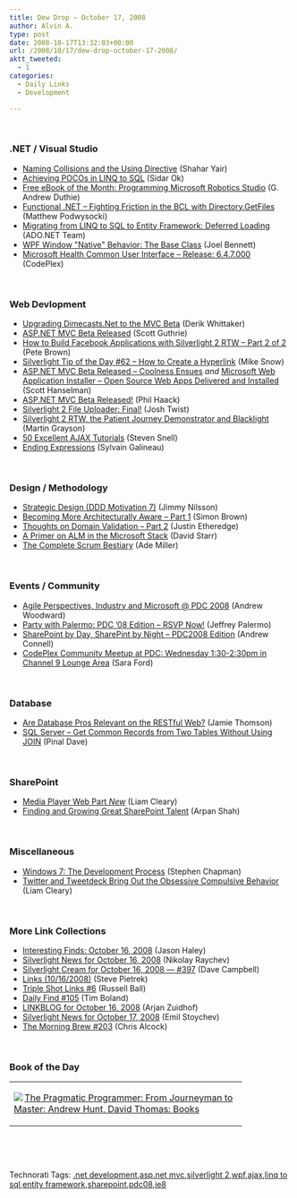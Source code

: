 ```yaml
---
title: Dew Drop – October 17, 2008
author: Alvin A.
type: post
date: 2008-10-17T13:32:03+00:00
url: /2008/10/17/dew-drop-october-17-2008/
aktt_tweeted:
  - 1
categories:
  - Daily Links
  - Development

---
```

&#160;

### .NET / Visual Studio

  * <a target="_blank" href="http://www.dev102.com/2008/10/16/naming-collisions-and-the-using-directive/">Naming Collisions and the Using Directive</a> (Shahar Yair)
  * <a target="_blank" href="http://www.sidarok.com/web/blog/content/2008/10/14/achieving-poco-s-in-linq-to-sql.html">Achieving POCOs in LINQ to SQL</a> (Sidar Ok)
  * <a target="_blank" href="http://blogs.msdn.com/angelab/archive/2008/10/16/free-e-book-of-the-month-programming-microsoft-robotics-studio.aspx">Free eBook of the Month: Programming Microsoft Robotics Studio</a> (G. Andrew Duthie)
  * <a target="_blank" href="http://weblogs.asp.net/podwysocki/archive/2008/10/16/functional-net-fighting-friction-in-the-bcl-with-directory-getfiles.aspx">Functional .NET &#8211; Fighting Friction in the BCL with Directory.GetFiles</a> (Matthew Podwysocki)
  * <a target="_blank" href="http://blogs.msdn.com/adonet/archive/2008/10/16/migrating-from-linq-to-sql-to-entity-framework-deferred-loading.aspx">Migrating from LINQ to SQL to Entity Framework: Deferred Loading</a> (ADO.NET Team)
  * <a target="_blank" href="http://huddledmasses.org/wpf-window-native-behaviors/">WPF Window "Native" Behavior: The Base Class</a> (Joel Bennett)
  * <a target="_blank" href="http://www.codeplex.com/mscui/Release/ProjectReleases.aspx?ReleaseId=18361">Microsoft Health Common User Interface &#8211; Release: 6.4.7.000</a> (CodePlex)

&#160;

### Web Devlopment

  * <a target="_blank" href="http://devlicio.us/blogs/derik_whittaker/archive/2008/10/16/upgrading-dimecasts-net-to-the-mvc-beta.aspx">Upgrading Dimecasts.Net to the MVC Beta</a> (Derik Whittaker)
  * <a target="_blank" href="http://weblogs.asp.net/scottgu/archive/2008/10/16/asp-net-mvc-beta-released.aspx">ASP.NET MVC Beta Released</a> (Scott Guthrie)
  * <a target="_blank" href="http://community.irritatedvowel.com/blogs/pete_browns_blog/archive/2008/10/16/How-to-Build-Facebook-Applications-with-Silverlight-2-RTW-_1320_-Part-2-of-2.aspx">How to Build Facebook Applications with Silverlight 2 RTW &#8211; Part 2 of 2</a> (Pete Brown)
  * <a target="_blank" href="http://silverlight.net/blogs/msnow/archive/2008/10/16/silverlight-tip-of-the-day-62-how-to-create-a-hyperlink.aspx">Silverlight Tip of the Day #62 &#8211; How to Create a Hyperlink</a> (Mike Snow)
  * <a target="_blank" href="http://www.hanselman.com/blog/ASPNETMVCBetaReleasedCoolnessEnsues.aspx">ASP.NET MVC Beta Released &#8211; Coolness Ensues</a>&#160;_and_&#160;<a target="_blank" href="http://www.hanselman.com/blog/MicrosoftWebApplicationInstallerOpenSourceWebAppsDeliveredAndInstalled.aspx">Microsoft Web Application Installer &#8211; Open Source Web Apps Delivered and Installed</a> (Scott Hanselman)
  * <a target="_blank" href="http://haacked.com/archive/2008/10/16/aspnetmvc-beta-release.aspx">ASP.NET MVC Beta Released!</a> (Phil Haack)
  * <a target="_blank" href="http://www.thejoyofcode.com/Silverlight_2_File_Uploader_Final.aspx">Silverlight 2 File Uploader: Final!</a> (Josh Twist)
  * <a target="_blank" href="http://blogs.msdn.com/mgrayson/archive/2008/10/17/silverlight-2-rtw-the-patient-journey-demonstrator-and-blacklight.aspx">Silverlight 2 RTW, the Patient Journey Demonstrator and Blacklight</a> (Martin Grayson)
  * <a target="_blank" href="http://www.smashingmagazine.com/2008/10/16/50-excellent-ajax-tutorials/">50 Excellent AJAX Tutorials</a> (Steven Snell)
  * <a target="_blank" href="http://blogs.msdn.com/ie/archive/2008/10/16/ending-expressions.aspx">Ending Expressions</a> (Sylvain Galineau)

&#160;

### Design / Methodology

  * <a target="_blank" href="http://jimmynilsson.com/blog/posts/DDDMotivation7.htm">Strategic Design (DDD Motivation 7)</a> (Jimmy Nilsson)
  * <a target="_blank" href="http://www.codingthearchitecture.com/2008/10/17/becoming_more_architecturally_aware_part_1.html">Becoming More Architecturally Aware &#8211; Part 1</a> (Simon Brown)
  * <a target="_blank" href="http://www.codethinked.com/post/2008/10/16/Thoughts-On-Domain-Validation-Part-2.aspx">Thoughts on Domain Validation &#8211; Part 2</a> (Justin Etheredge)
  * <a target="_blank" href="http://elegantcode.com/2008/10/16/a-primer-on-alm-in-the-microsoft-stack/">A Primer on ALM in the Microsoft Stack</a> (David Starr)
  * <a target="_blank" href="http://www.ademiller.com/blogs/tech/2008/10/scrum-bestiary/?&owa_from=feed&owa_sid=">The Complete Scrum Bestiary</a> (Ade Miller)

&#160;

### Events / Community

  * <a target="_blank" href="http://www.21apps.com/agile/agile-perspectives-industry-and-microsoft-pdc-2008/">Agile Perspectives, Industry and Microsoft @ PDC 2008</a> (Andrew Woodward)
  * <a target="_blank" href="http://jeffreypalermo.com/pwp/party-with-palermo-pdc-08-edition-rsvp-now/">Party with Palermo: PDC &#8217;08 Edition &#8211; RSVP Now!</a> (Jeffrey Palermo)
  * <a target="_blank" href="http://www.andrewconnell.com/blog/archive/2008/10/14/SharePoint-by-Day-SharePint-by-Night--PDC2008-Edition.aspx">SharePoint by Day, SharePint by Night &#8211; PDC2008 Edition</a> (Andrew Connell)
  * <a target="_blank" href="http://blogs.msdn.com/codeplex/archive/2008/10/16/codeplex-community-meetup-at-pdc-weds-from-1-30pm-2-30pm-in-channel-9-lounge-area.aspx">CodePlex Community Meetup at PDC: Wednesday 1:30-2:30pm in Channel 9 Lounge Area</a> (Sara Ford)

&#160;

### Database

  * <a target="_blank" href="http://blogs.conchango.com/jamiethomson/archive/2008/10/16/are-database-pros-relevant-on-the-restful-web.aspx">Are Database Pros Relevant on the RESTful Web?</a> (Jamie Thomson)
  * <a target="_blank" href="http://blog.sqlauthority.com/2008/10/17/sql-server-get-common-records-from-two-tables-without-using-join/">SQL Server &#8211; Get Common Records from Two Tables Without Using JOIN</a> (Pinal Dave)

&#160;

### SharePoint

  * <a target="_blank" href="http://www.helloitsliam.com/archive/2008/10/16/media-player-web-part-new.aspx">Media Player Web Part *New*</a> (Liam Cleary)
  * <a target="_blank" href="http://blogs.msdn.com/arpans/archive/2008/10/16/finding-and-growing-great-sharepoint-talent.aspx">Finding and Growing Great SharePoint Talent</a> (Arpan Shah)

&#160;

### Miscellaneous

  * <a target="_blank" href="http://uxevangelist.blogspot.com/2008/10/windows-7-development-process.html">Windows 7: The Development Process</a> (Stephen Chapman)
  * <a target="_blank" href="http://www.helloitsliam.com/archive/2008/10/16/twitter-and-tweetdeck-bring-out-the-obsessive-compulsive-behaviour.aspx">Twitter and Tweetdeck Bring Out the Obsessive Compulsive Behavior</a> (Liam Cleary)

&#160;

### More Link Collections

  * <a target="_blank" href="http://jasonhaley.com/blog/archive/2008/10/16/142386.aspx">Interesting Finds: October 16, 2008</a> (Jason Haley)
  * <a target="_blank" href="http://www.silverlightshow.net/news/Silverlight-news-for-October-16-2008.aspx">Silverlight News for October 16, 2008</a> (Nikolay Raychev)
  * <a target="_blank" href="http://geekswithblogs.net/WynApseTechnicalMusings/archive/2008/10/16/125889.aspx">Silverlight Cream for October 16, 2008 &#8212; #397</a> (Dave Campbell)
  * <a target="_blank" href="http://spietrek.blogspot.com/2008/10/links-10162008.html">Links (10/16/2008)</a> (Steve Pietrek)
  * <a target="_blank" href="http://www.caffeinatedcoder.com/triple-shot-links-6/">Triple Shot Links #6</a> (Russell Ball)
  * <a target="_blank" href="http://www.techtoolblog.com/archives/daily-find-105">Daily Find #105</a> (Tim Boland)
  * <a target="_blank" href="http://www.arjansworld.com/2008/10/17/linkblog-for-october-16-2008/">LINKBLOG for October 16, 2008</a> (Arjan Zuidhof)
  * <a target="_blank" href="http://www.silverlightshow.net/news/Silverlight-news-for-October-17-2008.aspx">Silverlight News for October 17, 2008</a> (Emil Stoychev)
  * <a target="_blank" href="http://blog.cwa.me.uk/2008/10/17/the-morning-brew-203/">The Morning Brew #203</a> (Chris Alcock)

&#160;

### Book of the Day

<div style="padding-bottom: 0px; margin: 0px; padding-left: 0px; padding-right: 0px; display: inline; float: none; padding-top: 0px" id="scid:7dc1bd33-94bd-46fd-a20b-0131235bcd47:faa2e9d0-752e-4728-9bac-833495074090" class="wlWriterEditableSmartContent">
  <table cellspacing="0" cellpadding="2" width="400" border="0" unselectable="on">
    <tr>
      <td valign="top" width="400">
        <p>
          <a title="The Pragmatic Programmer: From Journeyman to Master: Andrew Hunt, David Thomas: Books" href="http://www.amazon.com/exec/obidos/ASIN/020161622X/alvinashcraft-20"><img data-recalc-dims="1" decoding="async" src="https://i0.wp.com/images.amazon.com/images/P/020161622X.01.MZZZZZZZ.jpg?w=660" border="0" align="left" style="float:left" />The Pragmatic Programmer: From Journeyman to Master: Andrew Hunt, David Thomas: Books</a>
        </p>
      </td>
    </tr>
  </table>
</div>

&#160;

<div style="padding-bottom: 0px; margin: 0px; padding-left: 0px; padding-right: 0px; display: inline; float: none; padding-top: 0px" id="scid:C16BAC14-9A3D-4c50-9394-FBFEF7A93539:cd1d58fb-d466-4612-b3d9-0de8821e8c36" class="wlWriterEditableSmartContent">
  <!--dotnetkickit-->
</div>

&#160;

<div style="padding-bottom: 0px; margin: 0px; padding-left: 0px; padding-right: 0px; display: inline; float: none; padding-top: 0px" id="scid:0767317B-992E-4b12-91E0-4F059A8CECA8:83ffa84f-da6c-4481-8831-fc5cc0fe60f3" class="wlWriterEditableSmartContent">
  Technorati Tags: <a href="http://technorati.com/tags/.net+development" rel="tag">.net development</a>,<a href="http://technorati.com/tags/asp.net+mvc" rel="tag">asp.net mvc</a>,<a href="http://technorati.com/tags/silverlight+2" rel="tag">silverlight 2</a>,<a href="http://technorati.com/tags/wpf" rel="tag">wpf</a>,<a href="http://technorati.com/tags/ajax" rel="tag">ajax</a>,<a href="http://technorati.com/tags/linq+to+sql" rel="tag">linq to sql</a>,<a href="http://technorati.com/tags/entity+framework" rel="tag">entity framework</a>,<a href="http://technorati.com/tags/sharepoint" rel="tag">sharepoint</a>,<a href="http://technorati.com/tags/pdc08" rel="tag">pdc08</a>,<a href="http://technorati.com/tags/ie8" rel="tag">ie8</a>
</div>